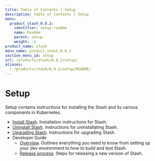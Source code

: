 ```yaml
---
title: Table of Contents | Setup
description: Table of Contents | Setup
menu:
  product_stash_0.8.2:
    identifier: setup-readme
    name: Readme
    parent: setup
    weight: -1
product_name: stash
menu_name: product_stash_0.8.2
section_menu_id: setup
url: /products/stash/0.8.2/setup/
aliases:
  - /products/stash/0.8.2/setup/README/
---
```

# Setup

Setup contains instructions for installing the Stash and its various components in Kubernetes.

- [Install Stash](/docs/setup/install.md). Installation instructions for Stash.
- [Uninstall Stash](/docs/setup/uninstall.md). Instructions for uninstallating Stash.
- [Upgrading Stash](/docs/setup/upgrade.md). Instructions for upgrading Stash.
- Developer Guide
  - [Overview](/docs/setup/developer-guide/overview.md). Outlines everything you need to know from setting up your dev environment to how to build and test Stash.
  - [Release process](/docs/setup/developer-guide/release.md). Steps for releasing a new version of Stash.
